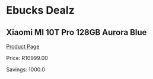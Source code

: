 
# Ebucks Dealz
## Xiaomi MI 10T Pro 128GB Aurora Blue
[Product Page](https://www.ebucks.com/web/shop/productSelected.do?prodId=1173539316&catId=1173528667)

Price: R10999.00

Savings: 1000.0


	